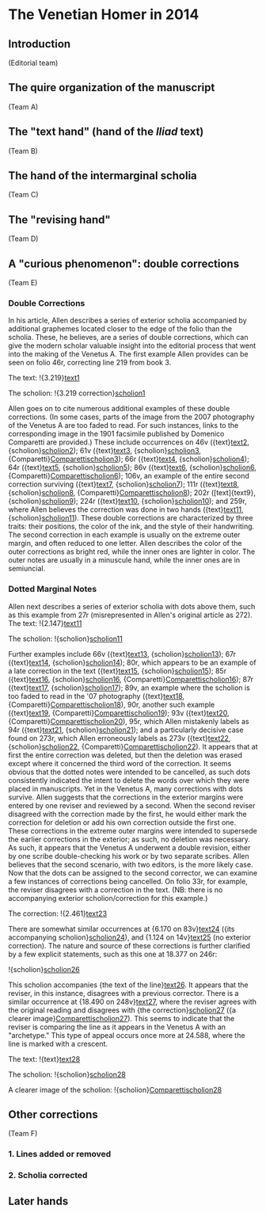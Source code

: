 # The Venetian Homer in 2014 #

## Introduction

(Editorial team)

## The quire organization of the manuscript ##

(Team A)

## The "text hand" (hand of the *Iliad* text) ##

(Team B)


## The hand of the intermarginal scholia ##


(Team C)


## The "revising hand" ##

(Team D)


## A "curious phenomenon":  double corrections ##


(Team E)


### Double Corrections ###


In his article, Allen describes a series of exterior scholia accompanied by additional graphemes located closer to the edge of the folio than the scholia. These, he believes, are a series of double corrections, which can give the modern scholar valuable insight into the editorial process that went into the making of the Venetus A.
The first example Allen provides can be seen on folio 46r, correcting line 219 from book 3. 

The text: !{3.219}[text1]

The scholion: !{3.219 correction}[scholion1]

Allen goes on to cite numerous additional examples of these double corrections. (In some cases, parts of the image from the 2007 photography of the Venetus A are too faded to read. For such instances, links to the corresponding image in the 1901 facsimile published by Domenico Comparetti are provided.) 
These include occurrences on 46v ({text}[text2], {scholion}[scholion2]); 61v ({text}[text3], {scholion}[scholion3], {Comparetti}[Comparettischolion3]);
66r ({text}[text4], {scholion}[scholion4]); 64r ({text}[text5], {scholion}[scholion5]); 86v ({text}[text6], {scholion}[scholion6], {Comparetti}[Comparettischolion6]); 106v, an example of the entire second correction surviving ({text}[text7], {scholion}[scholion7]);
111r ({text}[text8], {scholion}[scholion8], {Comparetti}[Comparettischolion8]); 202r ([text]{text9}, {scholion}[scholion9]); 224r ({text}[text10], {scholion}[scholion10]); and 259r, where Allen believes the correction was done in two hands ({text}[text11], {scholion}[scholion11]).
These double corrections are characterized by three traits: their positions, the color of the ink, and the style of their handwriting. The second correction in each example is usually on the extreme outer margin, and often reduced to one letter. Allen describes the color of the outer corrections as bright red, while the inner ones are lighter in color.
The outer notes are usually in a minuscule hand, while the inner ones are in semiuncial.


### Dotted Marginal Notes ###


Allen next describes a series of exterior scholia with dots above them, such as this example from 27r (misrepresented in Allen's original article as 272).
The text: !{2.147}[text11]


The scholion: !{scholion}[scholion11]

Further examples include 66v ({text}[text13], {scholion}[scholion13]); 67r ({text}[text14], {scholion}[scholion14]); 80r, which appears to be an example of a late correction in the text ({text}[text15], {scholion}[scholion15]); 85r ({text}[text16], {scholion}[scholion16], {Comparetti}[Comparettischolion16]); 87r ({text}[text17], {scholion}[scholion17]); 89v, an example where the scholion is too faded to read in the '07 photography ({text}[text18], {Comparetti}[Comparettischolion18]), 90r, another such example ({text}[text19], {Comparetti}[Comparettischolion19]); 93v ({text}[text20], {Comparetti}[Comparettischolion20]), 95r, which Allen mistakenly labels as 94r ({text}[text21], {scholion}[scholion21]); and a particularly decisive case found on 273r, which Allen erroneously labels as 273v ({text}[text22], {scholion}[scholion22], {Comparetti}[Comparettischolion22]). It appears that at first the entire correction was deleted, but then the deletion was erased except where it concerned the third word of the correction.
It seems obvious that the dotted notes were intended to be cancelled, as such dots consistently indicated the intent to delete the words over which they were placed in manuscripts. Yet in the Venetus A, many corrections with dots survive. Allen suggests that the corrections in the exterior margins were entered by one reviser and reviewed by a second. When the second reviser disagreed with the correction made by the first, he would either mark the correction for deletion or add his own correction outside the first one. These corrections in the extreme outer margins were intended to supersede the earlier corrections in the exterior; as such, no deletion was necessary. As such, it appears that the Venetus A underwent a double revision, either by one scribe double-checking his work or by two separate scribes. Allen believes that the second scenario, with two editors, is the more likely case. Now that the dots can be assigned to the second corrector, we can examine a few instances of corrections being cancelled.
On folio 33r, for example, the reviser disagrees with a correction in the text. (NB: there is no accompanying exterior scholion/correction for this example.) 

The correction: !{2.461}[text23]

There are somewhat similar occurrences at {6.170 on 83v}[text24] ({its accompanying scholion}[scholion24]), and {1.124 on 14v}[text25] (no exterior correction).
The nature and source of these corrections is further clarified by a few explicit statements, such as this one at 18.377 on 246r:

!{scholion}[scholion26]

This scholion accompanies {the text of the line}[text26]. It appears that the reviser, in this instance, disagrees with a previous corrector. There is a similar occurrence at {18.490 on 248v}[text27], where the reviser agrees with the original reading and disagrees with {the correction}[scholion27] ({a clearer image}[Comparettischolion27]). This seems to indicate that the reviser is comparing the line as it appears in the Venetus A with an "archetype." This type of appeal occurs once more at 24.588, where the line is marked with a crescent.

The text: !{text}[text28]

The scholion: !{scholion}[scholion28]

A clearer image of the scholion: !{scholion}[Comparettischolion28]

[text1]: urn:cite:hmt:vaimg.VA046RN-0047@0.3554,0.5485,0.0671,0.024
[scholion1]: urn:cite:hmt:vaimg.VA046RN-0047@0.7798,0.556,0.0861,0.0203
[text2]: urn:cite:hmt:vaimg.VA046VN-0548@0.4985,0.3095,0.0551,0.0188
[scholion2]: urn:cite:hmt:vaimg.VA046VN-0548@0.1131,0.314,0.0771,0.0188
[text3]: urn:cite:hmt:vaimg.VA061VN-0563@0.7017,0.3095,0.0931,0.018
[scholion3]: urn:cite:hmt:vaimg.VA061VN-0563@0.1021,0.3186,0.0961,0.0225
[Comparettischolion3]: urn:cite:hmt:compimg.Comparetti_061verso064@0.094,0.3593,0.074,0.012
[text4]: urn:cite:hmt:vaimg.VA066RN-0067@0.4354,0.4621,0.1421,0.018
[scholion4]: urn:cite:hmt:vaimg.VA066RN-0067@0.8088,0.4628,0.0871,0.018
[text5]: urn:cite:hmt:vaimg.VA064RN-0065@0.2633,0.408,0.0931,0.0203
[scholion5]: urn:cite:hmt:vaimg.VA064RN-0065@0.7988,0.4155,0.1071,0.0203
[text6]: urn:cite:hmt:vaimg.VA086RN-0258@0.3283,0.3171,0.0841,0.0195
[scholion6]: urn:cite:hmt:vaimg.VA086RN-0258@0.7938,0.3223,0.0931,0.0195
[Comparettischolion6]: urn:cite:hmt:compimg.Comparetti_086recto097@0.739,0.3353,0.087,0.0153
[text7]: urn:cite:hmt:vaimg.VA106VN-0609@0.8519,0.6792,0.0501,0.0195
[scholion7]: urn:cite:hmt:vaimg.VA106VN-0609@0.0961,0.6965,0.0941,0.0195
[text8]: urn:cite:hmt:vaimg.VA111RN-0283@0.2863,0.2554,0.0831,0.0218
[scholion8]: urn:cite:hmt:vaimg.VA111RN-0283@0.8378,0.2637,0.0871,0.0218
[Comparettischolion8]: urn:cite:hmt:compimg.Comparetti_111recto122@0.758,0.286,0.076,0.0173
[text9]: urn:cite:hmt:vaimg.VA202RN-0373@0.1812,0.4891,0.0541,0.0218
[scholion9]: urn:cite:hmt:vaimg.VA202RN-0373@0.7367,0.4921,0.1221,0.0218
[text10]: urn:cite:hmt:vaimg.VA224RN-0395@0.2973,0.5627,0.0741,0.0165
[scholion10]: urn:cite:hmt:vaimg.VA224RN-0395@0.8048,0.5642,0.0581,0.0165
[text11]: urn:cite:hmt:vaimg.VA259RN-0430@0.4805,0.6664,0.0961,0.024
[scholion11]: urn:cite:hmt:vaimg.VA259RN-0430@0.8208,0.6694,0.0681,0.0158
[text12]: urn:cite:hmt:vaimg.VA027RN-0028@0.2377,0.4224,0.072,0.0131
[scholion12]: urn:cite:hmt:vaimg.VA027RN-0028@0.8635,0.4287,0.0166,0.0131
[text13]: urn:cite:hmt:vaimg.VA066VN-0568@0.7237,0.2727,0.0951,0.0225
[scholion13]: urn:cite:hmt:vaimg.VA066VN-0568@0.1041,0.2675,0.0541,0.0225
[text14]: urn:cite:hmt:vaimg.VA067RN-0068@0.5696,0.5342,0.026,0.018
[scholion14]: urn:cite:hmt:vaimg.VA067RN-0068@0.8789,0.5372,0.018,0.018
[text15]: urn:cite:hmt:vaimg.VA080RN-0081@0.2252,0.3298,0.022,0.0165
[scholion15]: urn:cite:hmt:vaimg.VA080RN-0081@0.8378,0.3358,0.023,0.0165
[Comparettischolion15]: urn:cite:hmt:compimg.Comparetti_080recto091@0.798,0.3347,0.021,0.0127
[text16]: urn:cite:hmt:vaimg.VA085RN-0257@0.4755,0.3614,0.0631,0.0188
[scholion16]: urn:cite:hmt:vaimg.VA085RN-0257@0.8619,0.3644,0.021,0.0188
[Comparettischolion16]: urn:cite:hmt:compimg.Comparetti_085recto096@0.827,0.364,0.016,0.0173
[text17]: urn:cite:hmt:vaimg.VA087RN-0259@0.2793,0.6409,0.035,0.0158
[scholion17]: urn:cite:hmt:vaimg.VA087RN-0259@0.8458,0.6499,0.035,0.0158
[text18]: urn:cite:hmt:vaimg.VA089VN-0592@0.5305,0.2562,0.1171,0.0188
[Comparettischolion18]: urn:cite:hmt:compimg.Comparetti_089verso093@0.103,0.3187,0.046,0.0187
[text19]: urn:cite:hmt:vaimg.VA090RN-0262@0.4505,0.2795,0.0691,0.0218
[Comparettischolion19]: urn:cite:hmt:compimg.Comparetti_090recto101@0.793,0.2993,0.034,0.016
[text20]: urn:cite:hmt:vaimg.VA093VN-0596@0.4685,0.3734,0.0741,0.0195
[Comparettischolion20]: urn:cite:hmt:compimg.Comparetti_093verso097@0.109,0.4053,0.03,0.014
[text21]: urn:cite:hmt:vaimg.VA095RN-0267@0.4214,0.5725,0.0611,0.0203
[scholion21]: urn:cite:hmt:vaimg.VA095RN-0267@0.8669,0.5815,0.034,0.018
[text22]: urn:cite:hmt:vaimg.VA273RN-0443@0.2963,0.2832,0.2202,0.0218
[scholion22]: urn:cite:hmt:vaimg.VA273RN-0443@0.8418,0.2832,0.0991,0.0218
[Comparettischolion22]: urn:cite:hmt:compimg.Comparetti_273recto286@0.799,0.306,0.085,0.024
[text23]: urn:cite:hmt:vaimg.VA033RN-0034@0.3213,0.6476,0.0891,0.0218
[text24]: urn:cite:hmt:vaimg.VA083VN-0586@0.5696,0.5229,0.0771,0.0218
[scholion24]: urn:cite:hmt:vaimg.VA083VN-0586@0.0931,0.5402,0.02,0.0218
[text25]: urn:cite:hmt:vaimg.VA014RN-0015@0.238,0.6763,0.0109,0.0137
[text26]: urn:cite:hmt:vaimg.VA246RN-0417@0.1902,0.6664,0.045,0.0188
[scholion26]: urn:cite:hmt:vaimg.VA246RN-0417@0.8629,0.6799,0.0551,0.0278
[text27]: urn:cite:hmt:vaimg.VA248VN-0750@0.6667,0.4215,0.0601,0.0165
[scholion27]: urn:cite:hmt:vaimg.VA248VN-0750@0.1481,0.4222,0.04,0.0278
[Comparettischolion27]: urn:cite:hmt:compimg.Comparetti_248verso256@0.145,0.464,0.037,0.0213
[text28]: urn:cite:hmt:vaimg.VA322RN-0492@0.1522,0.2622,0.3624,0.0195
[scholion28]: urn:cite:hmt:vaimg.VA322RN-0492@0.8178,0.2524,0.0811,0.024
[Comparettischolion28]: urn:cite:hmt:compimg.Comparetti_322recto336@0.808,0.292,0.074,0.0207



## Other corrections ##

(Team F)

### 1. Lines added or removed ###

### 2. Scholia corrected ###


## Later hands ##





